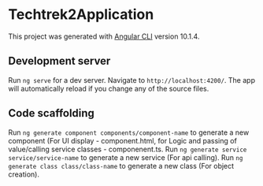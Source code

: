 # Techtrek2Application

This project was generated with [Angular CLI](https://github.com/angular/angular-cli) version 10.1.4.

## Development server

Run `ng serve` for a dev server. Navigate to `http://localhost:4200/`. The app will automatically reload if you change any of the source files.

## Code scaffolding

Run `ng generate component components/component-name` to generate a new component (For UI display - component.html, for Logic and passing of value/calling service classes - componenent.ts. 
Run `ng generate service service/service-name` to generate a new service (For api calling). 
Run `ng generate class class/class-name` to generate a new class (For object creation). 
